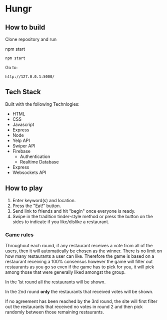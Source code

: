 # Hungr

## How to build

Clone repository and run

npm start

```
npm start
```

Go to:

```
http://127.0.0.1:5000/
```

## Tech Stack
Built with the following Technlogies:
<ul>  
<li>HTML</li>  
<li>CSS</li>  
<li>Javascript</li>  
<li>Express</li>
<li>Node</li>
<li>Yelp API</li>
<li>Swiper API</li>
<li>Firebase
<ul>  
<li>Authentication</li>  
<li>Realtime Database</li>  
</ul>  
</li>
<li>Express</li>  
<li>Websockets API</li>
</ul>

## How to play
1. Enter keyword(s) and location.  
2. Press the "Eat!" button.   
3. Send link to friends and hit "begin" once everyone is ready.
4. Swipe in the tradition tinder-style method or press the button on the sides to indicate if you like/dislike a restaurant.
### Game rules
Throughout each round, if any restaurant receives a vote from all of the users, then it will automatically be chosen as the winner. 
There is no limit on how many restaurants a user can like. 
Therefore the game is based on a restaurant receiving a 100% consensus however the game will filter out restaurants as you go so even if the game has to pick for you, it will pick among those that were generally liked amongst the group.

In the 1st round all the restaurants will be shown.

In the 2nd round **only** the restaurants that received votes will be shown.

If no agreement has been reached by the 3rd round, the site will first filter out the restaurants that received no votes in round 2 and then pick randomly between those remaining restaurants.